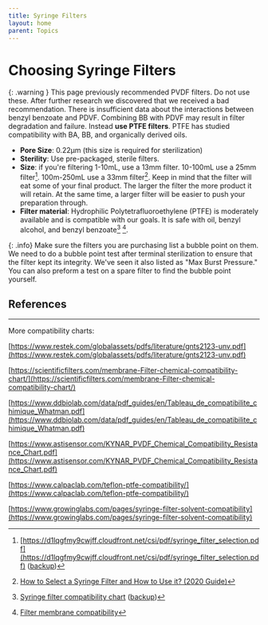 ```yaml
---
title: Syringe Filters
layout: home
parent: Topics
---
```


# Choosing Syringe Filters

{: .warning }
This page previously recommended PVDF filters. Do not use these. After further research we discovered that we received a bad recommendation. There is insufficient data about the interactions between benzyl benzoate and PDVF. Combining BB with PDVF may result in filter degradation and failure. Instead **use PTFE filters**. PTFE has studied compatibility with BA, BB, and organically derived oils.

* **Pore Size**: 0.22μm (this size is required for sterilization)
* **Sterility**: Use pre-packaged, sterile filters.
* **Size**: if you're filtering 1-10mL, use a 13mm filter. 10-100mL use a 25mm filter[^1]. 100m-250mL use a 33mm filter[^4]. Keep in mind that the filter will eat some of your final product. The larger the filter the more product it will retain. At the same time, a larger filter will be easier to push your preparation through.
* **Filter material**: Hydrophilic Polytetrafluoroethylene (PTFE) is moderately available and is compatible with our goals. It is safe with oil, benzyl alcohol, and benzyl benzoate[^2] [^3].

{: .info}
Make sure the filters you are purchasing list a bubble point on them. We need to do a bubble point test after terminal sterilization to ensure that the filter kept its integrity. We've seen it also listed as "Max Burst Pressure." You can also preform a test on a spare filter to find the bubble point yourself.


## References

[^1]: [https://d1lqgfmy9cwjff.cloudfront.net/csi/pdf/syringe_filter_selection.pdf](https://d1lqgfmy9cwjff.cloudfront.net/csi/pdf/syringe_filter_selection.pdf) ([backup](/assets/PDFs/syringe_filter_selection.pdf))
[^2]: [Syringe filter compatibility chart](https://scientificfilters.com/pdf/SyringeFilterChemicalCompatibility.pdf) ([backup](/assets/PDFs/SyringeFilterChemicalCompatibility.pdf))
[^3]: [Filter membrane compatibility](https://www.cytivalifesciences.com/en/us/news-center/quick-reference-membrane-compatibility-10001)
[^4]: [How to Select a Syringe Filter and How to Use it? (2020 Guide)](https://airekacells.com/blog/syringe-filter)

---

More compatibility charts:

[https://www.restek.com/globalassets/pdfs/literature/gnts2123-unv.pdf](https://www.restek.com/globalassets/pdfs/literature/gnts2123-unv.pdf)

[https://scientificfilters.com/membrane-Filter-chemical-compatibility-chart/](https://scientificfilters.com/membrane-Filter-chemical-compatibility-chart/)

[https://www.ddbiolab.com/data/pdf_guides/en/Tableau_de_compatibilite_chimique_Whatman.pdf](https://www.ddbiolab.com/data/pdf_guides/en/Tableau_de_compatibilite_chimique_Whatman.pdf)

[https://www.astisensor.com/KYNAR_PVDF_Chemical_Compatibility_Resistance_Chart.pdf](https://www.astisensor.com/KYNAR_PVDF_Chemical_Compatibility_Resistance_Chart.pdf)

[https://www.calpaclab.com/teflon-ptfe-compatibility/](https://www.calpaclab.com/teflon-ptfe-compatibility/)

[https://www.growinglabs.com/pages/syringe-filter-solvent-compatibility](https://www.growinglabs.com/pages/syringe-filter-solvent-compatibility)
